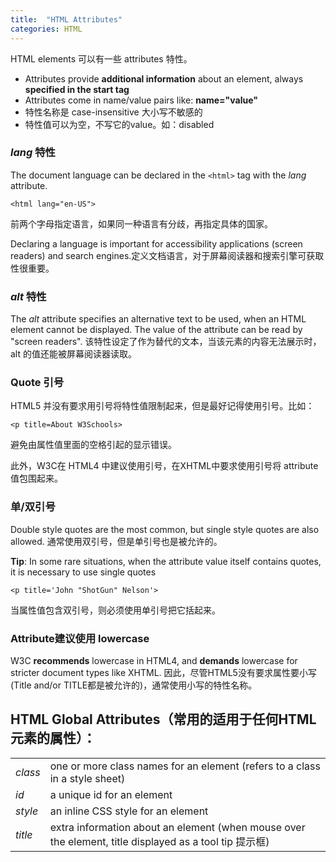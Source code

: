 ```yaml
---
title:  "HTML Attributes"
categories: HTML
---
```

HTML elements 可以有一些 attributes 特性。

+ Attributes provide **additional information** about an element, always **specified in the start tag**
+ Attributes come in name/value pairs like: **name="value"**
+ 特性名称是 case-insensitive 大小写不敏感的
+ 特性值可以为空，不写它的value。如：disabled

<!--more-->

### _lang_ 特性

The document language can be declared in the `<html>` tag with the _lang_ attribute.

    <html lang="en-US">

前两个字母指定语言，如果同一种语言有分歧，再指定具体的国家。

Declaring a language is important for accessibility applications (screen readers) and search engines.定义文档语言，对于屏幕阅读器和搜索引擎可获取性很重要。

### _alt_ 特性

The _alt_ attribute specifies an alternative text to be used, when an HTML element cannot be displayed. The value of the attribute can be read by "screen readers".
该特性设定了作为替代的文本，当该元素的内容无法展示时， alt 的值还能被屏幕阅读器读取。

### Quote 引号

HTML5 并没有要求用引号将特性值限制起来，但是最好记得使用引号。比如：

    <p title=About W3Schools>  

避免由属性值里面的空格引起的显示错误。

此外，W3C在 HTML4 中建议使用引号，在XHTML中要求使用引号将 attribute 值包围起来。

### 单/双引号

Double style quotes are the most common, but single style quotes are also allowed.
通常使用双引号，但是单引号也是被允许的。

**Tip**: In some rare situations, when the attribute value itself contains quotes, it is necessary to use single quotes

    <p title='John "ShotGun" Nelson'>  

当属性值包含双引号，则必须使用单引号把它括起来。

### Attribute建议使用 lowercase

W3C **recommends** lowercase in HTML4, and **demands** lowercase for stricter document types like XHTML.
因此，尽管HTML5没有要求属性要小写(Title and/or TITLE都是被允许的)，通常使用小写的特性名称。

## HTML Global Attributes（常用的适用于任何HTML元素的属性）：

<table>
  <tbody>
    <tr>
      <td><i>class</i></td><td>one or more class names for an element (refers to a class in a style sheet)</td>
    </tr>
    <tr>
      <td><i>id</i></td><td>a unique id for an element</td>
    </tr>
    <tr>
      <td><i>style</i></td><td>an inline CSS style for an element</td>
    </tr>
    <tr>
      <td><i>title</i></td><td>extra information about an element (when mouse over the element, title displayed as a tool tip 提示框)</td>
    </tr>
  </tbody>
</table>
